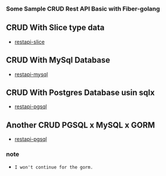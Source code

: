 ### Some Sample CRUD Rest API Basic with Fiber-golang
## CRUD With Slice type data
* <a href="https://github.com/WahidinAji/fiber-example/tree/main/restapi-slice">restapi-slice</a>
## CRUD With MySql Database
* <a href="https://github.com/WahidinAji/fiber-example/tree/main/restapi-mysql">restapi-mysql</a>
## CRUD With Postgres Database usin sqlx
* <a href="https://github.com/WahidinAji/fiber-example/tree/main/pgsql-sqlx">restapi-pgsql</a>
## Another CRUD PGSQL x MySQL x GORM
* <a href="https://github.com/WahidinAji/dot">restapi-pgsql</a>

### note
* `I won't continue for the gorm.`
